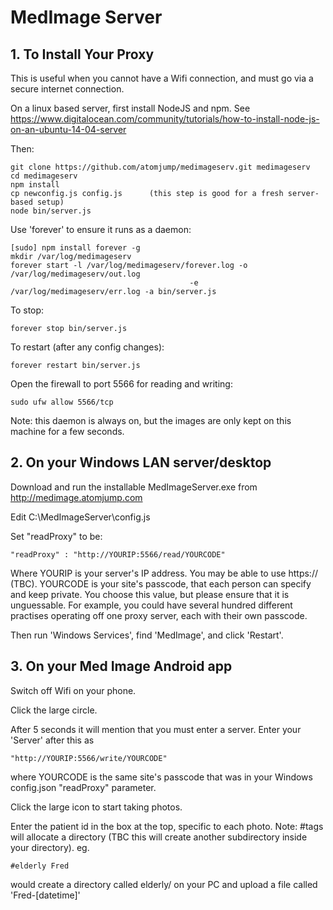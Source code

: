 # MedImage Server

## 1. To Install Your Proxy

This is useful when you cannot have a Wifi connection, and must go via a secure internet connection.

On a linux based server, first install NodeJS and npm.
See https://www.digitalocean.com/community/tutorials/how-to-install-node-js-on-an-ubuntu-14-04-server

Then:

```
git clone https://github.com/atomjump/medimageserv.git medimageserv
cd medimageserv
npm install
cp newconfig.js config.js      (this step is good for a fresh server-based setup)
node bin/server.js
```

Use 'forever' to ensure it runs as a daemon:
```
[sudo] npm install forever -g
mkdir /var/log/medimageserv
forever start -l /var/log/medimageserv/forever.log -o /var/log/medimageserv/out.log
                                        -e /var/log/medimageserv/err.log -a bin/server.js
```

To stop:
```
forever stop bin/server.js
```

To restart (after any config changes):
```
forever restart bin/server.js
```

Open the firewall to port 5566 for reading and writing:
```
sudo ufw allow 5566/tcp
```


Note: this daemon is always on, but the images are only kept on this machine for a few seconds.



## 2. On your Windows LAN server/desktop

Download and run the installable MedImageServer.exe from http://medimage.atomjump.com


Edit C:\MedImageServer\config.js

Set "readProxy" to be:
```
"readProxy" : "http://YOURIP:5566/read/YOURCODE"
```

Where YOURIP is your server's IP address. You may be able to use https:// (TBC).
YOURCODE is your site's passcode, that each person can specify and keep private.  You choose this value, but please ensure that it is unguessable.
For example, you could have several hundred different practises operating off one proxy server, each with their own passcode.

Then run 'Windows Services', find 'MedImage', and click 'Restart'.


## 3. On your Med Image Android app

Switch off Wifi on your phone.

Click the large circle.

After 5 seconds it will mention that you must enter a server. Enter your 'Server' after this as
```
"http://YOURIP:5566/write/YOURCODE"
```
where YOURCODE is the same site's passcode that was in your Windows config.json "readProxy" parameter.

Click the large icon to start taking photos.

Enter the patient id in the box at the top, specific to each photo. Note: #tags will allocate a directory (TBC this will create another subdirectory inside your directory). eg.
```
#elderly Fred
```
would create a directory called elderly/ on your PC and upload a file called 'Fred-[datetime]'

